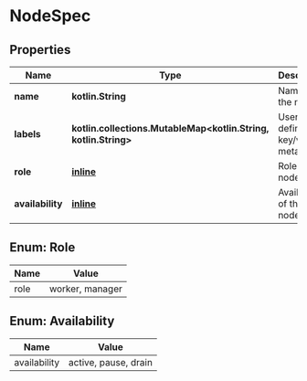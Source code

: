 
# NodeSpec

## Properties
Name | Type | Description | Notes
------------ | ------------- | ------------- | -------------
**name** | **kotlin.String** | Name for the node. |  [optional]
**labels** | **kotlin.collections.MutableMap&lt;kotlin.String, kotlin.String&gt;** | User-defined key/value metadata. |  [optional]
**role** | [**inline**](#Role) | Role of the node. |  [optional]
**availability** | [**inline**](#Availability) | Availability of the node. |  [optional]


<a id="Role"></a>
## Enum: Role
Name | Value
---- | -----
role | worker, manager


<a id="Availability"></a>
## Enum: Availability
Name | Value
---- | -----
availability | active, pause, drain



